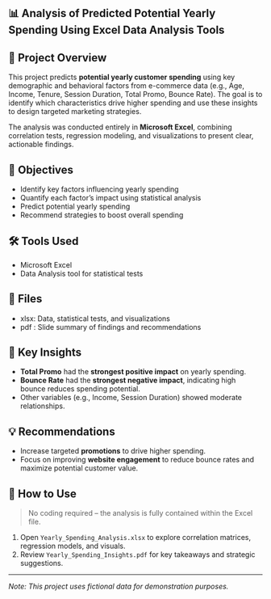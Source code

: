 ## 📊 Analysis of Predicted Potential Yearly Spending Using Excel Data Analysis Tools

## 🧠 Project Overview  
This project predicts **potential yearly customer spending** using key demographic and behavioral factors from e-commerce data (e.g., Age, Income, Tenure, Session Duration, Total Promo, Bounce Rate). The goal is to identify which characteristics drive higher spending and use these insights to design targeted marketing strategies.

The analysis was conducted entirely in **Microsoft Excel**, combining correlation tests, regression modeling, and visualizations to present clear, actionable findings.

## 🎯 Objectives  
- Identify key factors influencing yearly spending  
- Quantify each factor’s impact using statistical analysis  
- Predict potential yearly spending   
- Recommend strategies to boost overall spending  

## 🛠️ Tools Used  
- Microsoft Excel  
- Data Analysis tool for statistical tests

## 📁 Files   
- xlsx: Data, statistical tests, and visualizations  
- pdf : Slide summary of findings and recommendations  

## 📌 Key Insights  
- **Total Promo** had the **strongest positive impact** on yearly spending.  
- **Bounce Rate** had the **strongest negative impact**, indicating high bounce reduces spending potential.  
- Other variables (e.g., Income, Session Duration) showed moderate relationships.  

## 💡 Recommendations  
- Increase targeted **promotions** to drive higher spending.  
- Focus on improving **website engagement** to reduce bounce rates and maximize potential customer value.  

## 🚀 How to Use  
> No coding required – the analysis is fully contained within the Excel file.

1. Open `Yearly_Spending_Analysis.xlsx` to explore correlation matrices, regression models, and visuals.  
2. Review `Yearly_Spending_Insights.pdf` for key takeaways and strategic suggestions.

---

*Note: This project uses fictional data for demonstration purposes.*
